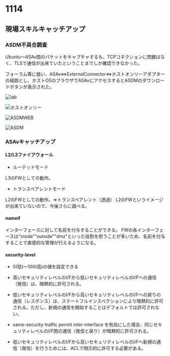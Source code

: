 # 1114

## 現場スキルキャッチアップ

### ASDM不具合調査
Ubuntu～ASAv間のパケットをキャプチャするも、TCPコネクションに問題はなく、TLSで通信が出来ていたということまでしか確認できなかった。

フォーラム等に倣い、ASAv⇔ExternalConnector⇔ホストオンリーアダプターの経路とし、ホストOSのブラウザでASAvにアクセスするとASDMのダウンロードボタンが表示された。

![lab](https://github.com/220TI/Training-Reports/tree/master/1114/lab.png)

![ホストオンリー](https://github.com/220TI/Training-Reports/tree/master/1114/hostonly.png)

![ASDMWEB](https://github.com/220TI/Training-Reports/tree/master/1114/ASDM_WEB.png)

![ASDM](https://github.com/220TI/Training-Reports/tree/master/1114/ASDM.png)

### ASAvキャッチアップ

#### L2/L3ファイアウォール
- ルーテッドモード

L3のFWとしての動作。
- トランスペアレントモード

L2のFWとしての動作。⇒トランスペアレント（透過）
L2のFWというイメージが出来ていないので、今後さらに調べる。

#### nameif
インターフェースに対して名前を付与することができる。
FWの各インターフェースは"inside""outside""dmz"といった役割を担うことが多いため、名前を付与することで直感的な管理が行えるようになる。

#### security-level
 - 0(低)～100(高)の値を設定できる
 - 高いセキュリティレベルのI/Fから低いセキュリティレベルのI/Fへの通信（発信）は、暗黙的に許可される。

 - 低いセキュリティレベルのI/Fから高いセキュリティレベルのI/Fへの戻りの通信（レスポンス）は、ステートフルインスペクションにより暗黙的に許可される。ただし、新規の通信を開始することはデフォルトでは許可されない。

 - same-security-traffic permit inter-interface を有効にした場合、同じセキュリティレベルのI/F間の通信（発信と戻り）が暗黙的に許可される。

 - 低いセキュリティレベルのI/Fから高いセキュリティレベルのI/Fへ新規の通信（発信）を行うためには、ACLで明示的に許可する必要がある。
